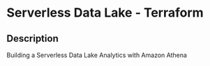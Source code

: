 # Serverless Data Lake - Terraform 

## Description

Building a Serverless Data Lake Analytics with Amazon Athena